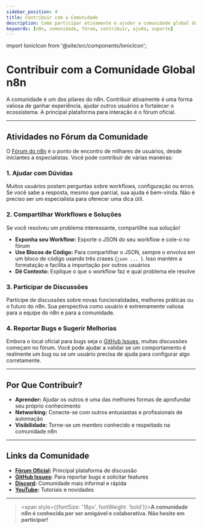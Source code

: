 ```yaml
---
sidebar_position: 4
title: Contribuir com a Comunidade
description: Como participar ativamente e ajudar a comunidade global do n8n a crescer
keywords: [n8n, comunidade, fórum, contribuir, ajuda, suporte]
---
```


import IonicIcon from '@site/src/components/IonicIcon';

# <IonicIcon name="people-outline" size={32} color="#ea4b71" /> Contribuir com a Comunidade Global n8n

A comunidade é um dos pilares do n8n. Contribuir ativamente é uma forma valiosa de ganhar experiência, ajudar outros usuários e fortalecer o ecossistema. A principal plataforma para interação é o fórum oficial.

---

## <IonicIcon name="chatbubbles-outline" size={24} color="#ea4b71" /> Atividades no Fórum da Comunidade

O [Fórum do n8n](https://community.n8n.io/) é o ponto de encontro de milhares de usuários, desde iniciantes a especialistas. Você pode contribuir de várias maneiras:

### **1. Ajudar com Dúvidas**
Muitos usuários postam perguntas sobre workflows, configuração ou erros. Se você sabe a resposta, mesmo que parcial, sua ajuda é bem-vinda. Não é preciso ser um especialista para oferecer uma dica útil.

### **2. Compartilhar Workflows e Soluções**
Se você resolveu um problema interessante, compartilhe sua solução!

- **Exponha seu Workflow:** Exporte o JSON do seu workflow e cole-o no fórum
- **Use Blocos de Código:** Para compartilhar o JSON, sempre o envolva em um bloco de código usando três crases (```json ... ```). Isso mantém a formatação e facilita a importação por outros usuários
- **Dê Contexto:** Explique o que o workflow faz e qual problema ele resolve

### **3. Participar de Discussões**
Participe de discussões sobre novas funcionalidades, melhores práticas ou o futuro do n8n. Sua perspectiva como usuário é extremamente valiosa para a equipe do n8n e para a comunidade.

### **4. Reportar Bugs e Sugerir Melhorias**
Embora o local oficial para bugs seja o [GitHub Issues](https://github.com/n8n-io/n8n/issues), muitas discussões começam no fórum. Você pode ajudar a validar se um comportamento é realmente um bug ou se um usuário precisa de ajuda para configurar algo corretamente.

---

## <IonicIcon name="star-outline" size={24} color="#ea4b71" /> Por Que Contribuir?

- **Aprender:** Ajudar os outros é uma das melhores formas de aprofundar seu próprio conhecimento
- **Networking:** Conecte-se com outros entusiastas e profissionais de automação
- **Visibilidade:** Torne-se um membro conhecido e respeitado na comunidade n8n

---

## <IonicIcon name="link-outline" size={24} color="#ea4b71" /> Links da Comunidade

- **[Fórum Oficial](https://community.n8n.io/):** Principal plataforma de discussão
- **[GitHub Issues](https://github.com/n8n-io/n8n/issues):** Para reportar bugs e solicitar features
- **[Discord](https://discord.gg/n8n):** Comunidade mais informal e rápida
- **[YouTube](https://youtube.com/@n8n-io):** Tutoriais e novidades

---

> <span style={{fontSize: '18px', fontWeight: 'bold'}}>**A comunidade n8n é conhecida por ser amigável e colaborativa. Não hesite em participar!**</span>
